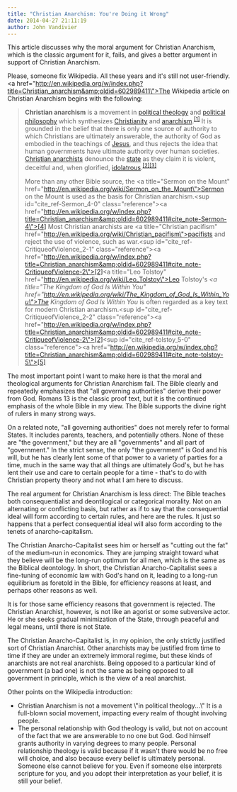 ```yaml
---
title: "Christian Anarchism: You're Doing it Wrong"
date: 2014-04-27 21:11:19
author: John Vandivier
---
```




This article discusses why the moral argument for Christian Anarchism, which is the classic argument for it, fails, and gives a better argument in support of Christian Anarchism.

Please, someone fix Wikipedia. All these years and it's still not user-friendly. <a href=\"http://en.wikipedia.org/w/index.php?title=Christian_anarchism&amp;oldid=602989411\">The Wikipedia article on Christian Anarchism</a> begins with the following:
<blockquote><b>Christian anarchism</b> is a movement in <a title=\"Political theology\" href=\"http://en.wikipedia.org/wiki/Political_theology\">political theology</a> and <a title=\"Political philosophy\" href=\"http://en.wikipedia.org/wiki/Political_philosophy\">political philosophy</a> which synthesizes <a title=\"Christianity\" href=\"http://en.wikipedia.org/wiki/Christianity\">Christianity</a> and <a title=\"Anarchism\" href=\"http://en.wikipedia.org/wiki/Anarchism\">anarchism</a>.<sup id=\"cite_ref-1\" class=\"reference\"><a href=\"http://en.wikipedia.org/w/index.php?title=Christian_anarchism&amp;oldid=602989411#cite_note-1\">[1]</a></sup> It is grounded in the belief that there is only one source of authority to which Christians are ultimately answerable, the authority of God as embodied in the teachings of <a title=\"Jesus\" href=\"http://en.wikipedia.org/wiki/Jesus\">Jesus</a>, and thus rejects the idea that human governments have ultimate authority over human societies. <a title=\"Category:Christian anarchists\" href=\"http://en.wikipedia.org/wiki/Category:Christian_anarchists\">Christian anarchists</a> denounce the <a title=\"State (polity)\" href=\"http://en.wikipedia.org/wiki/State_%28polity%29\">state</a> as they claim it is violent, deceitful and, when glorified, <a class=\"mw-redirect\" title=\"Idolatrous\" href=\"http://en.wikipedia.org/wiki/Idolatrous\">idolatrous</a>.<sup id=\"cite_ref-CritiqueofViolence_2-0\" class=\"reference\"><a href=\"http://en.wikipedia.org/w/index.php?title=Christian_anarchism&amp;oldid=602989411#cite_note-CritiqueofViolence-2\">[2]</a></sup><sup id=\"cite_ref-3\" class=\"reference\"><a href=\"http://en.wikipedia.org/w/index.php?title=Christian_anarchism&amp;oldid=602989411#cite_note-3\">[3]</a></sup>

More than any other Bible source, the <a title=\"Sermon on the Mount\" href=\"http://en.wikipedia.org/wiki/Sermon_on_the_Mount\">Sermon on the Mount</a> is used as the basis for Christian anarchism.<sup id=\"cite_ref-Sermon_4-0\" class=\"reference\"><a href=\"http://en.wikipedia.org/w/index.php?title=Christian_anarchism&amp;oldid=602989411#cite_note-Sermon-4\">[4]</a></sup> Most Christian anarchists are <a title=\"Christian pacifism\" href=\"http://en.wikipedia.org/wiki/Christian_pacifism\">pacifists</a> and reject the use of violence, such as war.<sup id=\"cite_ref-CritiqueofViolence_2-1\" class=\"reference\"><a href=\"http://en.wikipedia.org/w/index.php?title=Christian_anarchism&amp;oldid=602989411#cite_note-CritiqueofViolence-2\">[2]</a></sup><a title=\"Leo Tolstoy\" href=\"http://en.wikipedia.org/wiki/Leo_Tolstoy\">Leo Tolstoy</a>'s <i><a title=\"The Kingdom of God Is Within You\" href=\"http://en.wikipedia.org/wiki/The_Kingdom_of_God_Is_Within_You\">The Kingdom of God Is Within You</a></i> is often regarded as a key text for modern Christian anarchism.<sup id=\"cite_ref-CritiqueofViolence_2-2\" class=\"reference\"><a href=\"http://en.wikipedia.org/w/index.php?title=Christian_anarchism&amp;oldid=602989411#cite_note-CritiqueofViolence-2\">[2]</a></sup><sup id=\"cite_ref-tolstoy_5-0\" class=\"reference\"><a href=\"http://en.wikipedia.org/w/index.php?title=Christian_anarchism&amp;oldid=602989411#cite_note-tolstoy-5\">[5]</a></sup></blockquote>
The most important point I want to make here is that the moral and theological arguments for Christian Anarchism fail. The Bible clearly and repeatedly emphasizes that \"all governing authorities\" derive their power from God. Romans 13 is the classic proof text, but it is the continued emphasis of the whole Bible in my view. The Bible supports the divine right of rulers in many strong ways.

On a related note, \"all governing authorities\" does not merely refer to formal States. It includes parents, teachers, and potentially others. None of these are \"the government,\" but they are all \"governments\" and all part of \"government.\" In the strict sense, the only \"the government\" is God and his will, but he has clearly lent some of that power to a variety of parties for a time, much in the same way that all things are ultimately God's, but he has lent their use and care to certain people for a time - that's to do with Christian property theory and not what I am here to discuss.

The real argument for Christian Anarchism is less direct: The Bible teaches both consequentialist and deontilogical or categorical morality. Not on an alternating or conflicting basis, but rather as if to say that the consequential ideal will form according to certain rules, and here are the rules. It just so happens that a perfect consequential ideal will also form according to the tenets of anarcho-capitalism.

The Christian Anarcho-Capitalist sees him or herself as \"cutting out the fat\" of the medium-run in economics. They are jumping straight toward what they believe will be the long-run optimum for all men, which is the same as the Biblical deontology. In short, the Christian Anarcho-Capitalist sees a fine-tuning of economic law with God's hand on it, leading to a long-run equilibrium as foretold in the Bible, for efficiency reasons at least, and perhaps other reasons as well.

It is for those same efficiency reasons that government is rejected. The Christian Anarchist, however, is not like an agorist or some subversive actor. He or she seeks gradual minimization of the State, through peaceful and legal means, until there is not State.

The Christian Anarcho-Capitalist is, in my opinion, the only strictly justified sort of Christian Anarchist. Other anarchists may be justified from time to time if they are under an extremely immoral regime, but these kinds of anarchists are not real anarchists. Being opposed to a particular kind of government (a bad one) is not the same as being opposed to all government in principle, which is the view of a real anarchist.

Other points on the Wikipedia introduction:
<ul>
	<li>Christian Anarchism is not a movement \"in political theology...\" It is a full-blown social movement, impacting every realm of thought involving people.</li>
	<li>The personal relationship with God theology is valid, but not on account of the fact that we are answerable to no one but God. God himself grants authority in varying degrees to many people. Personal relationship theology is valid because if it wasn't there would be no free will choice, and also because every belief is ultimately personal. Someone else cannot believe for you. Even if someone else interprets scripture for you, and you adopt their interpretation as your belief, it is still your belief.</li>
</ul>